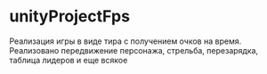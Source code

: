 # unityProjectFps
Реализация игры в виде тира с получением очков на время. Реализовано передвижение персонажа, стрельба, перезарядка, таблица лидеров и еще всякое
